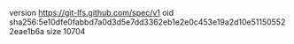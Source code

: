 version https://git-lfs.github.com/spec/v1
oid sha256:5e10dfe0fabbd7a0d3d5e7dd3362eb1e2e0c453e19a2d10e511505522eae1b6a
size 10704
